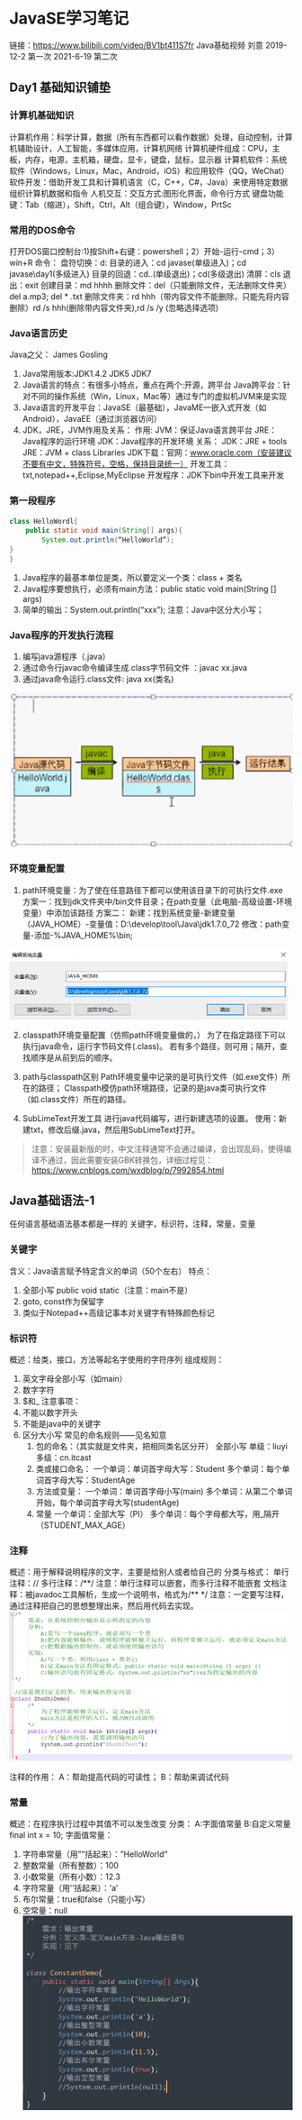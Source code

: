 # JavaSE学习笔记
链接：https://www.bilibili.com/video/BV1bt411S7fr
Java基础视频 刘意
2019-12-2 第一次 2021-6-19 第二次
## Day1 基础知识铺垫
### 计算机基础知识
计算机作用：科学计算，数据（所有东西都可以看作数据）处理，自动控制，计算机辅助设计，人工智能，多媒体应用，计算机网络
计算机硬件组成：CPU，主板，内存，电源，主机箱，硬盘，显卡，键盘，鼠标，显示器
计算机软件：系统软件（Windows，Linux，Mac，Android，iOS）和应用软件（QQ，WeChat）
软件开发：借助开发工具和计算机语言（C，C++，C#，Java）来使用特定数据组织计算机数据和指令
人机交互：交互方式:图形化界面，命令行方式
键盘功能键：Tab（缩进），Shift，Ctrl，Alt（组合键），Window，PrtSc
### 常用的DOS命令
打开DOS窗口控制台:1)按Shift+右键：powershell；2）开始-运行-cmd；3）win+R
命令：
盘符切换：d:
目录的进入：cd javase(单级进入)；cd javase\day1(多级进入)
目录的回退：cd..(单级退出)；cd\(多级退出)
清屏：cls
退出：exit
创建目录：md hhhh
删除文件：del（只能删除文件，无法删除文件夹） del a.mp3; del * .txt
删除文件夹：rd hhh（带内容文件不能删除，只能先将内容删除）rd /s hhh(删除带内容文件夹),rd /s /y (忽略选择选项)
### Java语言历史
Java之父： James Gosling
1. Java常用版本:JDK1.4.2		JDK5		JDK7
2. Java语言的特点：有很多小特点，重点在两个:开源，跨平台
Java跨平台：针对不同的操作系统（Win，Linux，Mac等）通过专门的虚拟机JVM来是实现
3. Java语言的开发平台：JavaSE（最基础），JavaME—嵌入式开发（如Android），JavaEE（通过浏览器访问）
4. JDK，JRE，JVM作用及关系：
作用:
JVM：保证Java语言跨平台
JRE：Java程序的运行环境
JDK：Java程序的开发环境
关系：
JDK：JRE + tools
JRE：JVM + class Libraries
JDK下载：官网：www.oracle.com（安装建议不要有中文，特殊符号，空格，保持目录统一）
开发工具：txt,notepad++,Eclipse,MyEclipse
开发程序：JDK下bin中开发工具来开发
### 第一段程序
```java
class HelloWordl{
	public static void main(String[] args){
		System.out.println(“HelloWorld”);
}
}
```

1. Java程序的最基本单位是类，所以要定义一个类：class + 类名
2. Java程序要想执行，必须有main方法：public static void main(String [] args)
3. 简单的输出：System.out.println(“xxx”);
   注意：Java中区分大小写；
### Java程序的开发执行流程
1. 编写java源程序（.java）
2. 通过命令行javac命令编译生成.class字节码文件 ：javac xx.java
3. 通过java命令运行.class文件: java xx(类名)
<img src="pic\JavaDevelop.png" alt="JavaDevelop"  />

### 环境变量配置
1. path环境变量：为了使在任意路径下都可以使用该目录下的可执行文件.exe
方案一：找到jdk文件夹中/bin文件目录；在path变量（此电脑-高级设置-环境变量）中添加该路径
方案二：
新建：找到系统变量-新建变量（JAVA_HOME）-变量值：D:\develop\tool\Java\jdk1.7.0_72
修改：path变量-添加-%JAVA_HOME%\bin;
<img src="pic\JavaHome.png" alt="JavaHome"  />

2. classpath环境变量配置（仿照path环境变量做的，）
	为了在指定路径下可以执行java命令，运行字节码文件(.class)。
	若有多个路径，则可用；隔开，查找顺序是从前到后的顺序。
	
3. path与classpath区别
	Path环境变量中记录的是可执行文件（如.exe文件）所在的路径；
	Classpath模仿path环境路径，记录的是java类可执行文件（如.class文件）所在的路径。
	
4. SubLimeText开发工具
    进行java代码编写，进行新建选项的设置。
    使用：新建txt，修改后缀.java，然后用SubLimeText打开。

> 注意：安装最新版的时，中文注释通常不会通过编译，会出现乱码，使得编译不通过，因此需要安装GBK转换包，详细过程见：https://www.cnblogs.com/wxdblog/p/7992854.html


## Java基础语法-1
任何语言基础语法基本都是一样的
关键字，标识符，注释，常量，变量
### 关键字
含义：Java语言赋予特定含义的单词（50个左右）
特点：
1. 全部小写 	public void static（注意：main不是）
2. goto, const作为保留字
3. 类似于Notepad++高级记事本对关键字有特殊颜色标记
### 标识符
概述：给类，接口，方法等起名字使用的字符序列
组成规则：
1. 英文字母全部小写（如main）
2. 数字字符
3. $和\_ 
注意事项：
1. 不能以数字开头
2. 不能是java中的关键字
3. 区分大小写
	常见的命名规则——见名知意
	1.  包的命名：（其实就是文件夹，把相同类名区分开）
		全部小写
		单级：liuyi
		多级：cn.itcast
	2. 类或接口命名：
		一个单词：单词首字母大写：Student
		多个单词：每个单词首字母大写：StudentAge
	3. 方法或变量：
		一个单词：单词首字母小写(main)
		多个单词：从第二个单词开始，每个单词首字母大写(studentAge)
	4. 常量
		一个单词：全部大写（PI）
		多个单词：每个字母都大写，用\_隔开（STUDENT\_MAX\_AGE）

### 注释
概述：用于解释说明程序的文字，主要是给别人或者给自己的
分类与格式：
单行注释：// 
多行注释：/\*\*/
注意：单行注释可以嵌套，而多行注释不能嵌套
文档注释：被javadoc工具解析，生成一个说明书，格式为/\*\* \*/
注意：一定要写注释，通过注释把自己的思想整理出来，然后用代码去实现。
![note](pic\note.png)

注释的作用：
	A：帮助提高代码的可读性；
	B：帮助来调试代码
### 常量
概述：在程序执行过程中其值不可以发生改变
分类：
	A:字面值常量
	B:自定义常量
		final int x = 10;
字面值常量：
1. 字符串常量（用””括起来）：”HelloWorld”
2. 整数常量（所有整数）：100
3. 小数常量（所有小数）：12.3
4. 字符常量（用’’括起来）：’a’
5. 布尔常量：true和false（只能小写）
6. 空常量：null
![constant](pic\constant.png)

